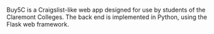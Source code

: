 Buy5C is a Craigslist-like web app designed for use by students of the Claremont Colleges. The back end is implemented in Python, using the Flask web framework. 
